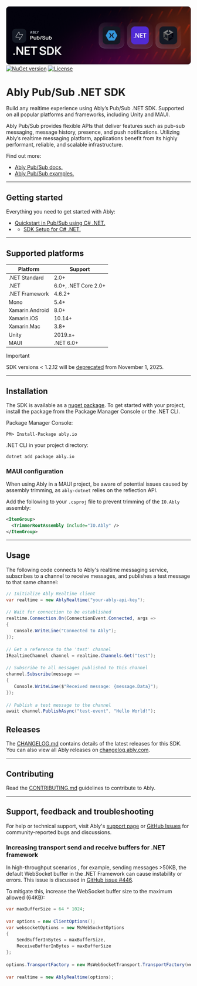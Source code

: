 ![Ably Pub/Sub Dotnet Header](images/NETSDK-github.png)
[![NuGet version](https://badge.fury.io/nu/ably.io.svg)](https://www.nuget.org/packages/ably.io)
[![License](https://badgen.net/github/license/ably/ably-dotnet)](https://github.com/ably/ably-dotnet/blob/main/LICENSE)

# Ably Pub/Sub .NET SDK

Build any realtime experience using Ably’s Pub/Sub .NET SDK. Supported on all popular platforms and frameworks, including Unity and MAUI.

Ably Pub/Sub provides flexible APIs that deliver features such as pub-sub messaging, message history, presence, and push notifications. Utilizing Ably’s realtime messaging platform, applications benefit from its highly performant, reliable, and scalable infrastructure.

Find out more:

* [Ably Pub/Sub docs.](https://ably.com/docs/basics)
* [Ably Pub/Sub examples.](https://ably.com/examples?product=pubsub)

---

## Getting started

Everything you need to get started with Ably:

* [Quickstart in Pub/Sub using C# .NET.](https://ably.com/docs/getting-started/quickstart?lang=csharp)
* * [SDK Setup for C# .NET.](https://ably.com/docs/getting-started/setup?lang=ruby)

---

## Supported platforms

| Platform | Support |
|----------|---------|
| .NET Standard | 2.0+|
| .NET | 6.0+, .NET Core 2.0+ |
| .NET Framework | 4.6.2+ |
| Mono | 5.4+ |
| Xamarin.Android | 8.0+ |
| Xamarin.iOS | 10.14+ |
| Xamarin.Mac| 3.8+ |
| Unity | 2019.x+ |
| MAUI | .NET 6.0+|

> [!IMPORTANT]
> SDK versions < 1.2.12 will be [deprecated](https://ably.com/docs/platform/deprecate/protocol-v1) from November 1, 2025.

---

## Installation

The SDK is available as a [nuget package](https://www.nuget.org/packages/ably.io/). To get started with your project, install the package from the Package Manager Console or the .NET CLI.

Package Manager Console:

```shell
PM> Install-Package ably.io
```

.NET CLI in your project directory:

```shell
dotnet add package ably.io
```

### MAUI configuration

When using Ably in a MAUI project, be aware of potential issues caused by assembly trimming, as `ably-dotnet` relies on the reflection API. 

Add the following to your `.csproj` file to prevent trimming of the `IO.Ably` assembly:

```xml
<ItemGroup>
  <TrimmerRootAssembly Include="IO.Ably" />
</ItemGroup>
```

---

## Usage

The following code connects to Ably's realtime messaging service, subscribes to a channel to receive messages, and publishes a test message to that same channel:

```csharp
// Initialize Ably Realtime client
var realtime = new AblyRealtime("your-ably-api-key");

// Wait for connection to be established
realtime.Connection.On(ConnectionEvent.Connected, args =>
{
   Console.WriteLine("Connected to Ably");
});

// Get a reference to the 'test' channel
IRealtimeChannel channel = realtime.Channels.Get("test");

// Subscribe to all messages published to this channel
channel.Subscribe(message =>
{
   Console.WriteLine($"Received message: {message.Data}");
});

// Publish a test message to the channel
await channel.PublishAsync("test-event", "Hello World!");
```

## Releases

The [CHANGELOG.md](./CONTRIBUTING.md) contains details of the latest releases for this SDK. You can also view all Ably releases on [changelog.ably.com](https://changelog.ably.com).

---

## Contributing

Read the [CONTRIBUTING.md](./CONTRIBUTING.md) guidelines to contribute to Ably.

---

## Support, feedback and troubleshooting

For help or technical support, visit Ably's [support page](https://ably.com/support) or [GitHub Issues](https://github.com/ably/ably-dotnet/issues) for community-reported bugs and discussions.

### Increasing transport send and receive buffers for .NET framework

In high-throughput scenarios , for example, sending messages >50KB, the default WebSocket buffer in the .NET Framework can cause instability or errors. This issue is discussed in [GitHub issue #446](https://github.com/ably/ably-dotnet/issues/446).

To mitigate this, increase the WebSocket buffer size to the maximum allowed (64KB):

```csharp
var maxBufferSize = 64 * 1024;

var options = new ClientOptions();
var websocketOptions = new MsWebSocketOptions
{
    SendBufferInBytes = maxBufferSize,
    ReceiveBufferInBytes = maxBufferSize
};

options.TransportFactory = new MsWebSocketTransport.TransportFactory(websocketOptions);

var realtime = new AblyRealtime(options);
```
